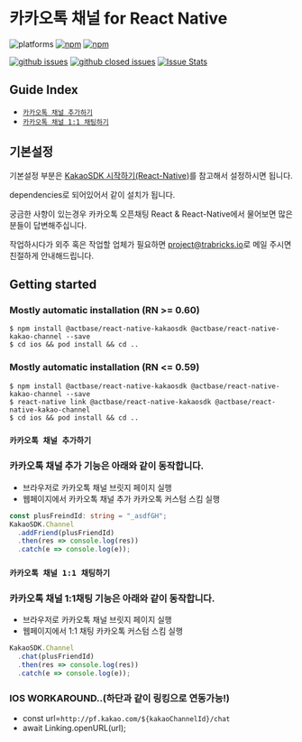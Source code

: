 # 카카오톡 채널 for React Native

![platforms](https://img.shields.io/badge/platforms-Android%20%7C%20iOS-brightgreen.svg?style=flat-square&colorB=191A17)
[![npm](https://img.shields.io/npm/v/@actbase/react-native-kakao-channel.svg?style=flat-square)](https://www.npmjs.com/package/@actbase/react-native-kakao-channel)
[![npm](https://img.shields.io/npm/dm/@actbase/react-native-kakao-channel.svg?style=flat-square&colorB=007ec6)](https://www.npmjs.com/package/@actbase/react-native-kakao-channel)

[![github issues](https://img.shields.io/github/issues/trabricks/react-native-kakao-channel.svg?style=flat-square)](https://github.com/trabricks/react-native-kakao-channel/issues)
[![github closed issues](https://img.shields.io/github/issues-closed/trabricks/react-native-kakao-channel.svg?style=flat-square&colorB=44cc11)](https://github.com/trabricks/react-native-kakao-channel/issues?q=is%3Aissue+is%3Aclosed)
[![Issue Stats](https://img.shields.io/issuestats/i/github/trabricks/react-native-kakao-channel.svg?style=flat-square&colorB=44cc11)](http://github.com/trabricks/react-native-kakao-channel/issues)

## Guide Index

- [`카카오톡 채널 추가하기`](#카카오톡-채널-추가하기)
- [`카카오톡 채널 1:1 채팅하기`](#카카오톡-채널-11-채팅하기)

## 기본설정

기본설정 부분은 [KakaoSDK 시작하기(React-Native)](https://github.com/trabricks/react-native-kakaosdk)를 참고해서 설정하시면 됩니다.

dependencies로 되어있어서 같이 설치가 됩니다.

궁금한 사항이 있는경우 카카오톡 오픈채팅 React & React-Native에서 물어보면 많은 분들이 답변해주십니다.

작업하시다가 외주 혹은 작업할 업체가 필요하면 [project@trabricks.io](mailto:project@trabricks.io)로 메일 주시면 친절하게 안내해드립니다.

## Getting started

### Mostly automatic installation (RN >= 0.60)

```
$ npm install @actbase/react-native-kakaosdk @actbase/react-native-kakao-channel --save
$ cd ios && pod install && cd ..
```

### Mostly automatic installation (RN <= 0.59)

```
$ npm install @actbase/react-native-kakaosdk @actbase/react-native-kakao-channel --save
$ react-native link @actbase/react-native-kakaosdk @actbase/react-native-kakao-channel
$ cd ios && pod install && cd ..
```

### `카카오톡 채널 추가하기`

### 카카오톡 채널 추가 기능은 아래와 같이 동작합니다.

- 브라우저로 카카오톡 채널 브릿지 페이지 실행
- 웹페이지에서 카카오톡 채널 추가 카카오톡 커스텀 스킴 실행

```typescript
const plusFreindId: string = "_asdfGH";
KakaoSDK.Channel
  .addFriend(plusFriendId)
  .then(res => console.log(res))
  .catch(e => console.log(e));
```

### `카카오톡 채널 1:1 채팅하기`

### 카카오톡 채널 1:1채팅 기능은 아래와 같이 동작합니다.

- 브라우저로 카카오톡 채널 브릿지 페이지 실행
- 웹페이지에서 1:1 채팅 카카오톡 커스텀 스킴 실행

```typescript
KakaoSDK.Channel
  .chat(plusFriendId)
  .then(res => console.log(res))
  .catch(e => console.log(e));
```
### IOS WORKAROUND..(하단과 같이 링킹으로 연동가능!)

 -  const url=`http://pf.kakao.com/${kakaoChannelId}/chat`
 -  await Linking.openURL(url);

